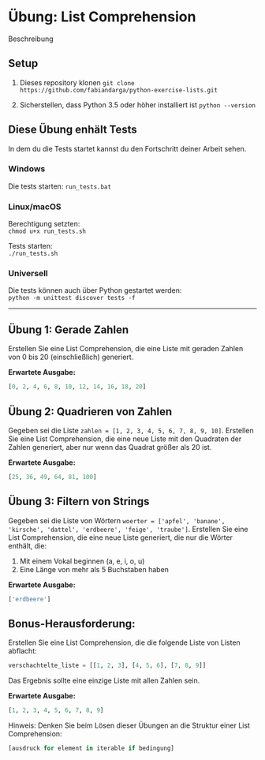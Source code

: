 # Übung: List Comprehension

Beschreibung

## Setup

1. Dieses repository klonen
`git clone https://github.com/fabiandarga/python-exercise-lists.git`

2. Sicherstellen, dass Python 3.5 oder höher installiert ist
`python --version`

## Diese Übung enhält Tests

In dem du die Tests startet kannst du den Fortschritt deiner Arbeit sehen.

### Windows  
Die tests starten:
`run_tests.bat`

### Linux/macOS
Berechtigung setzten:  
`chmod u+x run_tests.sh`

Tests starten:  
`./run_tests.sh`

### Universell
Die tests können auch über Python gestartet werden:  
`python -m unittest discover tests -f`

----

## Übung 1: Gerade Zahlen
Erstellen Sie eine List Comprehension, die eine Liste mit geraden Zahlen von 0 bis 20 (einschließlich) generiert.

**Erwartete Ausgabe:**
```python
[0, 2, 4, 6, 8, 10, 12, 14, 16, 18, 20]
```

## Übung 2: Quadrieren von Zahlen
Gegeben sei die Liste `zahlen = [1, 2, 3, 4, 5, 6, 7, 8, 9, 10]`. Erstellen Sie eine List Comprehension, die eine neue Liste mit den Quadraten der Zahlen generiert, aber nur wenn das Quadrat größer als 20 ist.

**Erwartete Ausgabe:**
```python
[25, 36, 49, 64, 81, 100]
```

## Übung 3: Filtern von Strings
Gegeben sei die Liste von Wörtern `woerter = ['apfel', 'banane', 'kirsche', 'dattel', 'erdbeere', 'feige', 'traube']`. Erstellen Sie eine List Comprehension, die eine neue Liste generiert, die nur die Wörter enthält, die:
1. Mit einem Vokal beginnen (a, e, i, o, u)
2. Eine Länge von mehr als 5 Buchstaben haben

**Erwartete Ausgabe:**
```python
['erdbeere']
```

## Bonus-Herausforderung:
Erstellen Sie eine List Comprehension, die die folgende Liste von Listen abflacht:
```python
verschachtelte_liste = [[1, 2, 3], [4, 5, 6], [7, 8, 9]]
```
Das Ergebnis sollte eine einzige Liste mit allen Zahlen sein.

**Erwartete Ausgabe:**
```python
[1, 2, 3, 4, 5, 6, 7, 8, 9]
```

Hinweis: Denken Sie beim Lösen dieser Übungen an die Struktur einer List Comprehension:
```python
[ausdruck for element in iterable if bedingung]
```

